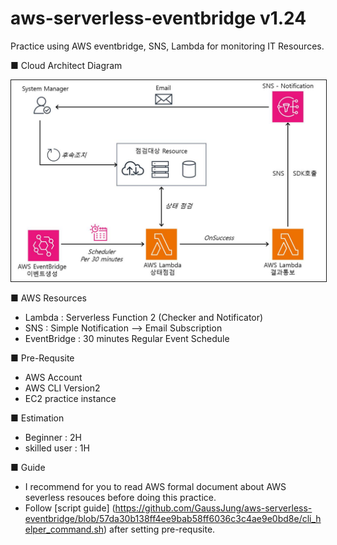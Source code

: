 # aws-serverless-eventbridge v1.24   
Practice using  AWS eventbridge, SNS, Lambda for monitoring IT Resources. 

■ Cloud Architect Diagram

<img src="https://github.com/GaussJung/aws-serverless-eventbridge/blob/master/resource/eventbridge_serverless.jpg" alt="EventBridge" width="860"  border="1px solid gray"  />
 
■ AWS Resources    
- Lambda : Serverless Function 2 (Checker and Notificator)   
- SNS : Simple Notification --> Email Subscription   
- EventBridge : 30 minutes Regular Event Schedule   


■ Pre-Requsite   
- AWS Account   
- AWS CLI Version2   
- EC2 practice instance 

■ Estimation   
- Beginner : 2H
- skilled user : 1H   

■ Guide     
- I recommend for you to read AWS formal document about AWS severless resouces before doing this practice.  
- Follow [script guide] (https://github.com/GaussJung/aws-serverless-eventbridge/blob/57da30b138ff4ee9bab58ff6036c3c4ae9e0bd8e/cli_helper_command.sh) after setting pre-requsite.          


